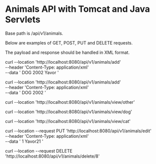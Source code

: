 # Animals API with Tomcat and Java Servlets

Base path is /api/v1/animals.

Below are examples of GET, POST, PUT and DELETE requests.

The payload and response should be handled in XML format.

curl --location 'http://localhost:8080/api/v1/animals/add' \
--header 'Content-Type: application/xml' \
--data '<animal>
<type>DOG</type>
<birthYear>2002</birthYear>
<name>Yavor</name>
</animal>'

curl --location 'http://localhost:8080/api/v1/animals/add' \
--header 'Content-Type: application/xml' \
--data '<animal>
<type>DOG</type>
<birthYear>2002</birthYear>
</animal>'

curl --location 'http://localhost:8080/api/v1/animals/view/other'

curl --location 'http://localhost:8080/api/v1/animals/view/dog'

curl --location 'http://localhost:8080/api/v1/animals/view/cat'

curl --location --request PUT 'http://localhost:8080/api/v1/animals/edit' \
--header 'Content-Type: application/xml' \
--data '<animal>
<id>1</id>
<name>Yavor21</name>
</animal>'

curl --location --request DELETE 'http://localhost:8080/api/v1/animals/delete/8'
